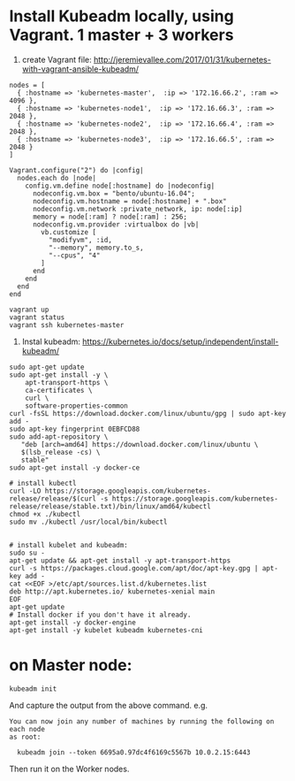 # Install Kubeadm locally, using Vagrant. 1 master + 3 workers

1. create Vagrant file: http://jeremievallee.com/2017/01/31/kubernetes-with-vagrant-ansible-kubeadm/
```
nodes = [
  { :hostname => 'kubernetes-master',  :ip => '172.16.66.2', :ram => 4096 },
  { :hostname => 'kubernetes-node1',  :ip => '172.16.66.3', :ram => 2048 },
  { :hostname => 'kubernetes-node2',  :ip => '172.16.66.4', :ram => 2048 },
  { :hostname => 'kubernetes-node3',  :ip => '172.16.66.5', :ram => 2048 }
]

Vagrant.configure("2") do |config|
  nodes.each do |node|
    config.vm.define node[:hostname] do |nodeconfig|
      nodeconfig.vm.box = "bento/ubuntu-16.04";
      nodeconfig.vm.hostname = node[:hostname] + ".box"
      nodeconfig.vm.network :private_network, ip: node[:ip]
      memory = node[:ram] ? node[:ram] : 256;
      nodeconfig.vm.provider :virtualbox do |vb|
        vb.customize [
          "modifyvm", :id,
          "--memory", memory.to_s,
          "--cpus", "4"
        ]
      end
    end
  end
end
```

```console
vagrant up
vagrant status
vagrant ssh kubernetes-master
```

1. Instal kubeadm: https://kubernetes.io/docs/setup/independent/install-kubeadm/

```console
sudo apt-get update
sudo apt-get install -y \
    apt-transport-https \
    ca-certificates \
    curl \
    software-properties-common
curl -fsSL https://download.docker.com/linux/ubuntu/gpg | sudo apt-key add -
sudo apt-key fingerprint 0EBFCD88
sudo add-apt-repository \
   "deb [arch=amd64] https://download.docker.com/linux/ubuntu \
   $(lsb_release -cs) \
   stable"
sudo apt-get install -y docker-ce

# install kubectl
curl -LO https://storage.googleapis.com/kubernetes-release/release/$(curl -s https://storage.googleapis.com/kubernetes-release/release/stable.txt)/bin/linux/amd64/kubectl
chmod +x ./kubectl
sudo mv ./kubectl /usr/local/bin/kubectl


# install kubelet and kubeadm:
sudo su -
apt-get update && apt-get install -y apt-transport-https
curl -s https://packages.cloud.google.com/apt/doc/apt-key.gpg | apt-key add -
cat <<EOF >/etc/apt/sources.list.d/kubernetes.list
deb http://apt.kubernetes.io/ kubernetes-xenial main
EOF
apt-get update
# Install docker if you don't have it already.
apt-get install -y docker-engine
apt-get install -y kubelet kubeadm kubernetes-cni

```

# on Master node:
```
kubeadm init
```
And capture the output from the above command. e.g.
```
You can now join any number of machines by running the following on each node
as root:

  kubeadm join --token 6695a0.97dc4f6169c5567b 10.0.2.15:6443
```
Then run it on the Worker nodes.
